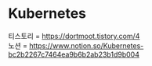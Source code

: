 # Kubernetes

티스토리 = https://dortmoot.tistory.com/4  
노션 = https://www.notion.so/Kubernetes-bc2b2267c7464ea9b6b2ab23b1d9b004
